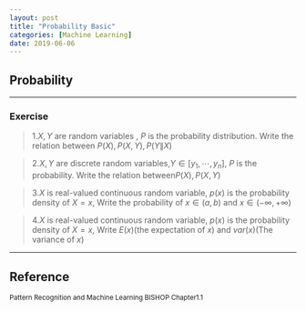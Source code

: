 ```yaml
---
layout: post
title: "Probability Basic"
categories: [Machine Learning]
date: 2019-06-06
---
```


## Probability
---

### Exercise  

>1.$X, Y$ are random variables , $P$ is the probability distribution.  Write the relation between $P(X), P(X,Y), P(Y \| X)$  

>2.$X, Y$ are discrete random variables,$Y \in [y_1,\cdots, y_n],$ $P$ is the probability. Write the relation between$P(X), P(X,Y)$  

>3.$X$ is real-valued continuous random variable, $p(x)$ is the probability density of $X = x$, Write the probability of $x\in(a, b)$ and $x\in(-\infty, +\infty)$  

>4.$X$ is real-valued continuous random variable, $p(x)$ is the probability density of $X = x$, Write $E(x)$(the expectation of $x$) and $var(x)$(The variance of $x$)  






---
<h2>Reference</h2>

<small>Pattern Recognition and Machine Learning BISHOP Chapter1.1</small>
